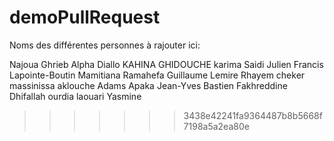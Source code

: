 # demoPullRequest


Noms des différentes personnes à rajouter ici:

Najoua Ghrieb
Alpha Diallo
KAHINA GHIDOUCHE
karima Saidi
Julien
Francis Lapointe-Boutin
Mamitiana Ramahefa
Guillaume Lemire
Rhayem cheker
massinissa aklouche
Adams Apaka
Jean-Yves Bastien
Fakhreddine Dhifallah
ourdia laouari
Yasmine






>>>>>>> 3438e42241fa9364487b8b5668f7198a5a2ea80e
